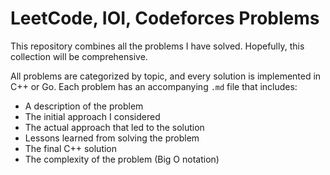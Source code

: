 # LeetCode, IOI, Codeforces Problems 

This repository combines all the problems I have solved. Hopefully, this collection will be comprehensive.

All problems are categorized by topic, and every solution is implemented in C++ or Go. Each problem has an accompanying `.md` file that includes:

- A description of the problem
- The initial approach I considered
- The actual approach that led to the solution
- Lessons learned from solving the problem
- The final C++ solution
- The complexity of the problem (Big O notation)

